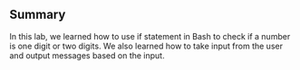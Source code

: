 ## Summary

In this lab, we learned how to use if statement in Bash to check if a number is one digit or two digits. We also learned how to take input from the user and output messages based on the input.

